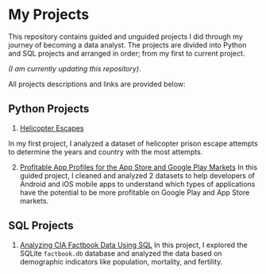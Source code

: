 # My Projects

This repository contains guided and unguided projects I did through my journey of becoming a data analyst.
The projects are divided into Python and SQL projects and arranged in order; from my first to current project. 

*(I am currently updating this repository)*.

All projects descriptions and links are provided below:

## Python Projects
1. [Helicopter Escapes](https://github.com/abdulsharun/projects/blob/main/HelicopterEscapes.ipynb)

In my first project, I analyzed a dataset of helicopter prison escape attempts to determine the years and country with the most attempts.

2. [Profitable App Profiles for the App Store and Google Play Markets](https://github.com/abdulsharun/projects/blob/main/ProfitableAppProfiles.ipynb)
In this guided project, I cleaned and analyzed 2 datasets to help developers of Android and iOS mobile apps to understand which types of applications have the potential to be more profitable on Google Play and App Store markets.

## SQL Projects
1. [Analyzing CIA Factbook Data Using SQL](https://github.com/abdulsharun/projects/blob/main/Analyzing-CIA-Factbook-Data-Using-SQL.ipynb)
 In this project, I explored the SQLite `factbook.db` database and analyzed the data based on demographic indicators like population, mortality, and fertility.
